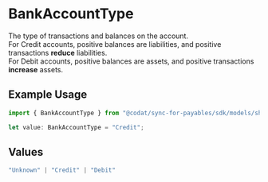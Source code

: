 # BankAccountType

The type of transactions and balances on the account.  
For Credit accounts, positive balances are liabilities, and positive transactions **reduce** liabilities.  
For Debit accounts, positive balances are assets, and positive transactions **increase** assets.

## Example Usage

```typescript
import { BankAccountType } from "@codat/sync-for-payables/sdk/models/shared";

let value: BankAccountType = "Credit";
```

## Values

```typescript
"Unknown" | "Credit" | "Debit"
```